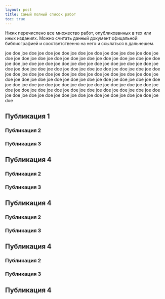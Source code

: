 ```yaml
---
layout: post
title: Самый полный список работ
toc: true
---
```


Нижк перечислено все множество работ, опубликованных в тех или иных изданиях. Можно считать данный документ офицальной библиографией и соостветственно на него и ссылаться в дальнешем.

joe doe joe doe joe doe joe doe joe doe joe doe joe doe joe doe joe doe joe doe joe doe joe doe joe doe joe doe joe doe joe doe joe doe joe doe joe doe joe doe joe doe joe doe joe doe joe doe joe doe joe doe joe doe joe doe joe doe joe doe joe doe joe doe joe doe joe doe joe doe joe doe joe doe joe doe joe doe joe doe joe doe joe doe joe doe joe doe joe doe joe doe joe doe joe doe joe doe joe doe joe doe joe doe joe doe joe doe joe doe joe doe joe doe joe doe joe doe joe doe joe doe joe doe joe doe joe doe joe doe joe doe joe doe joe doe joe doe joe doe joe doe joe doe joe doe joe doe joe doe joe doe joe doe joe doe joe doe joe doe joe doe joe doe joe doe joe doe joe doe joe doe

## Публикация 1
### Публикация 2
### Публикация 3
## Публикация 4
### Публикация 2
### Публикация 3
## Публикация 4
### Публикация 2
### Публикация 3
## Публикация 4
### Публикация 2
### Публикация 3
## Публикация 4
